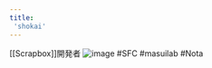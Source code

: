 ```yaml
---
title:
 'shokai'
---
```


[[Scrapbox]]開発者
![image](https://gyazo.com/8ed61a8f645ab0b98d75ad2bbdd2fbe7/thumb/1000)
#SFC #masuilab #Nota